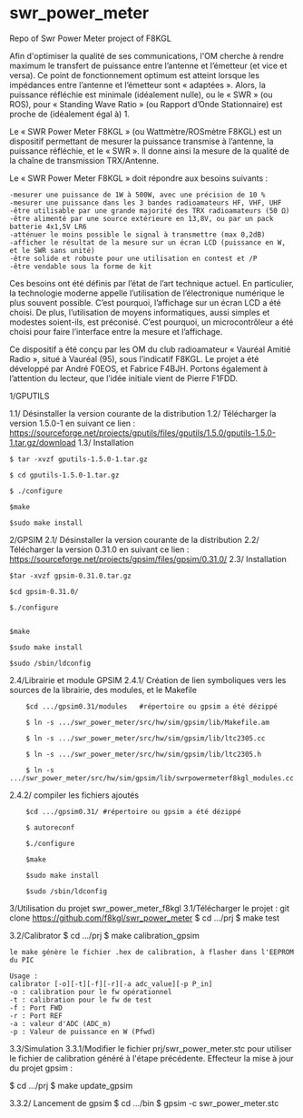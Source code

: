 # swr_power_meter
Repo of Swr Power Meter project of F8KGL

Afin d'optimiser la qualité de ses communications, l'OM cherche à rendre maximum le transfert de puissance entre l’antenne et l’émetteur (et vice et versa). Ce point de fonctionnement optimum est atteint lorsque les impédances entre l’antenne et l’émetteur sont « adaptées ». Alors, la puissance réfléchie est minimale (idéalement nulle), ou le « SWR » (ou ROS), pour « Standing Wave Ratio » (ou Rapport d’Onde Stationnaire) est proche de (idéalement égal à) 1.

Le « SWR Power Meter F8KGL » (ou Wattmètre/ROSmètre F8KGL) est un dispositif permettant de mesurer la puissance transmise à l’antenne, la puissance réfléchie, et le « SWR ». Il donne ainsi la mesure de la qualité de la chaîne de transmission TRX/Antenne.

Le « SWR Power Meter F8KGL » doit répondre aux besoins suivants :

	-mesurer une puissance de 1W à 500W, avec une précision de 10 %
	-mesurer une puissance dans les 3 bandes radioamateurs HF, VHF, UHF
	-être utilisable par une grande majorité des TRX radioamateurs (50 Ω)
	-être alimenté par une source extérieure en 13,8V, ou par un pack batterie 4x1,5V LR6
	-atténuer le moins possible le signal à transmettre (max 0,2dB)
	-afficher le résultat de la mesure sur un écran LCD (puissance en W, et le SWR sans unité)
	-être solide et robuste pour une utilisation en contest et /P
	-être vendable sous la forme de kit

Ces besoins ont été définis par l’état de l’art technique actuel. En particulier, la technologie moderne appelle l’utilisation de l’électronique numérique le plus souvent possible. C’est pourquoi, l’affichage sur un écran LCD a été choisi. De plus, l’utilisation de moyens informatiques, aussi simples et modestes soient-ils, est préconisé. C’est pourquoi, un microcontrôleur a été choisi pour faire l’interface entre la mesure et l’affichage.

Ce dispositif a été conçu par les OM du club radioamateur « Vauréal Amitié Radio », situé à Vauréal (95), sous l’indicatif F8KGL.
Le projet a été développé par André F0EOS, et Fabrice F4BJH. Portons également à l’attention du lecteur, que l’idée initiale vient de Pierre F1FDD.


1/GPUTILS

1.1/ Désinstaller la version courante de la distribution
1.2/ Télécharger la version 1.5.0-1 en suivant ce lien :
https://sourceforge.net/projects/gputils/files/gputils/1.5.0/gputils-1.5.0-1.tar.gz/download
1.3/ Installation

	$ tar -xvzf gputils-1.5.0-1.tar.gz

	$ cd gputils-1.5.0-1.tar.gz

	$ ./configure

	$make

	$sudo make install


2/GPSIM
2.1/ Désinstaller la version courante de la distribution
2.2/ Télécharger la version 0.31.0 en suivant ce lien :
https://sourceforge.net/projects/gpsim/files/gpsim/0.31.0/
2.3/ Installation

	$tar -xvzf gpsim-0.31.0.tar.gz

	$cd gpsim-0.31.0/

	$./configure


	$make

	$sudo make install

	$sudo /sbin/ldconfig

2.4/Librairie et module GPSIM
2.4.1/ Création de lien symboliques vers les sources de la librairie, des modules, et le Makefile

		$cd .../gpsim0.31/modules   #répertoire ou gpsim a été dézippé

		$ ln -s .../swr_power_meter/src/hw/sim/gpsim/lib/Makefile.am

		$ ln -s .../swr_power_meter/src/hw/sim/gpsim/lib/ltc2305.cc

		$ ln -s .../swr_power_meter/src/hw/sim/gpsim/lib/ltc2305.h

		$ ln -s .../swr_power_meter/src/hw/sim/gpsim/lib/swrpowermeterf8kgl_modules.cc

2.4.2/ compiler les fichiers ajoutés

		$cd .../gpsim0.31/ #répertoire ou gpsim a été dézippé

		$ autoreconf

		$./configure

		$make

		$sudo make install

		$sudo /sbin/ldconfig


3/Utilisation du projet swr_power_meter_f8kgl
3.1/Télécharger le projet : git clone https://github.com/f8kgl/swr_power_meter
	$ cd .../prj
	$ make test



3.2/Calibrator
    $ cd .../prj
    $ make calibration_gpsim

	le make génère le fichier .hex de calibration, à flasher dans l'EEPROM du PIC

	Usage :
	calibrator [-o][-t][-f][-r][-a adc_value][-p P_in]
	-o : calibration pour le fw opérationnel
	-t : calibration pour le fw de test
	-f : Port FWD
	-r : Port REF
	-a : valeur d'ADC (ADC_m)
	-p : Valeur de puissance en W (Pfwd)

3.3/Simulation
3.3.1/Modifier le fichier prj/swr_power_meter.stc pour utiliser le fichier de calibration généré à l'étape précédente. Effecteur la mise à jour du projet gpsim :

   $ cd .../prj
	 $ make update_gpsim


3.3.2/ Lancement de gpsim
 $ cd .../bin
 $ gpsim -c swr_power_meter.stc
